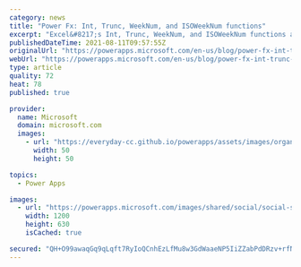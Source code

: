 ```yaml
---
category: news
title: "Power Fx: Int, Trunc, WeekNum, and ISOWeekNum functions"
excerpt: "Excel&#8217;s Int, Trunc, WeekNum, and ISOWeekNum functions are now available for use in Power Fx formulas."
publishedDateTime: 2021-08-11T09:57:55Z
originalUrl: "https://powerapps.microsoft.com/en-us/blog/power-fx-int-trunc-weeknum-and-isoweeknum-functions/"
webUrl: "https://powerapps.microsoft.com/en-us/blog/power-fx-int-trunc-weeknum-and-isoweeknum-functions/"
type: article
quality: 72
heat: 78
published: true

provider:
  name: Microsoft
  domain: microsoft.com
  images:
    - url: "https://everyday-cc.github.io/powerapps/assets/images/organizations/microsoft.com-50x50.jpg"
      width: 50
      height: 50

topics:
  - Power Apps

images:
  - url: "https://powerapps.microsoft.com/images/shared/social/social-share-post-ignite.png"
    width: 1200
    height: 630
    isCached: true

secured: "QH+O99awaqGq9qLqft7RyIoQCnhEzLfMu8w3GdWaaeNP5IiZZabPdDRzv+rfNMpRAW02Xt378tu/VwmPemgQ7/8X21bq47ZOgAnlYsQC1vEJLOKUMz7ptk4FqsdxXKaLHPII9DhUlL8zjIqq8znlI+iqEvE7p3s4Ho7vrxmT5dk/cNhgeym87VCNcc277aGi7848BbZNYMTj/uiXJX1JSbZc+g6s8Dq7zbaIe6fHKKSgTlcdiBztdYYavlgX8DYlmYwJg1zlpSEwLgVAt9jMZnJNaQBd/yskeJdorqTD4t1C47xxkko1BTKpbGOKFxiEBLS3Z1sV6y0Eue0tx42u9Yx+cQKwyxdWP6n9J5jc0xU=;Orr9YZaiqKQaFoIhuqLEiQ=="
---
```


